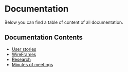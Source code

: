 # Documentation
Below you can find a table of content of all documentation.

## Documentation Contents
- [User stories](https://github.com/wocevv/Documentation/blob/main/UserStories.md)
- [WireFrames](https://github.com/wocevv/Documentation/blob/main/UserStories.md)
- [Research](https://github.com/wocevv/Documentation/blob/main/Research.md)
- [Minutes of meetings](https://github.com/wocevv/Documentation/blob/main/MinutesOfMeetings.md)
